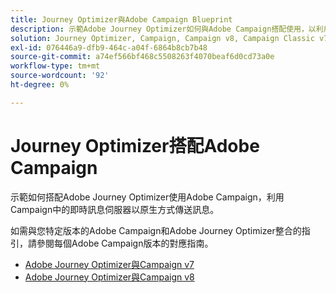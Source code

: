 ```yaml
---
title: Journey Optimizer與Adobe Campaign Blueprint
description: 示範Adobe Journey Optimizer如何與Adobe Campaign搭配使用，以利用Campaign中的即時訊息伺服器原生傳送訊息
solution: Journey Optimizer, Campaign, Campaign v8, Campaign Classic v7, Campaign Standard
exl-id: 076446a9-dfb9-464c-a04f-6864b8cb7b48
source-git-commit: a74ef566bf468c5508263f4070beaf6d0cd73a0e
workflow-type: tm+mt
source-wordcount: '92'
ht-degree: 0%

---
```


# Journey Optimizer搭配Adobe Campaign

示範如何搭配Adobe Journey Optimizer使用Adobe Campaign，利用Campaign中的即時訊息伺服器以原生方式傳送訊息。

如需與您特定版本的Adobe Campaign和Adobe Journey Optimizer整合的指引，請參閱每個Adobe Campaign版本的對應指南。

* [Adobe Journey Optimizer與Campaign v7](ajo-and-campaign-v7.md)
* [Adobe Journey Optimizer與Campaign v8](ajo-and-campaign-v8.md)